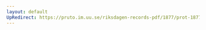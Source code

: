 ```yaml
---
layout: default
UpRedirect: https://pruto.im.uu.se/riksdagen-records-pdf/1877/prot-1877--ak--062/prot-1877--ak--062_037.pdf
---
```

